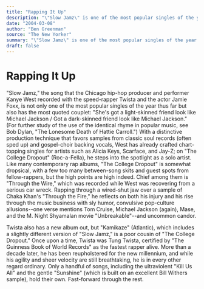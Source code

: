 ```yaml
---
title: "Rapping It Up"
description: "\"Slow Jamz\" is one of the most popular singles of the year thus far. Kanye West has already crafted chart-topping singles for artists such as Alicia Keys, Scarface, and Jay-Z. \"The College Dropout\" is..."
date: "2004-03-08"
author: "Ben Greenman"
source: "The New Yorker"
summary: "\"Slow Jamz\" is one of the most popular singles of the year thus far. Kanye West has already crafted chart-topping singles for artists such as Alicia Keys, Scarface, and Jay-Z. \"The College Dropout\" is somewhat dropsical, with a few too many between-song skits."
draft: false
---
```


# Rapping It Up

"Slow Jamz," the song that the Chicago hip-hop producer and performer Kanye West recorded with the speed-rapper Twista and the actor Jamie Foxx, is not only one of the most popular singles of the year thus far but also has the most quoted couplet: "She's got a light-skinned friend look like Michael Jackson / Got a dark-skinned friend look like Michael Jackson." (For further study of the use of the identical rhyme in popular music, see Bob Dylan, "The Lonesome Death of Hattie Carroll.") With a distinctive production technique that favors samples from classic soul records (often sped up) and gospel-choir backing vocals, West has already crafted chart-topping singles for artists such as Alicia Keys, Scarface, and Jay-Z; on "The College Dropout" (Roc-a-Fella), he steps into the spotlight as a solo artist. Like many contemporary rap albums, "The College Dropout" is somewhat dropsical, with a few too many between-song skits and guest spots from fellow-rappers, but the high points are high indeed. Chief among them is "Through the Wire," which was recorded while West was recovering from a serious car wreck. Rapping through a wired-shut jaw over a sample of Chaka Khan's "Through the Fire," he reflects on both his injury and his rise through the music business with sly humor, convulsive pop-culture allusions--one verse mentions Tom Cruise, Michael Jackson (again), Mase, and the M. Night Shyamalan movie "Unbreakable"--and uncommon candor.

Twista also has a new album out, but "Kamikaze" (Atlantic), which includes a slightly different version of "Slow Jamz," is a poor cousin of "The College Dropout." Once upon a time, Twista was Tung Twista, certified by "The Guinness Book of World Records" as the fastest rapper alive. More than a decade later, he has been reupholstered for the new millennium, and while his agility and sheer velocity are still breathtaking, he is in every other regard ordinary. Only a handful of songs, including the ultraviolent "Kill Us All" and the gentle "Sunshine" (which is built on an excellent Bill Withers sample), hold their own. Fast-forward through the rest.
